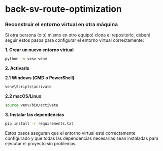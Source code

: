 # back-sv-route-optimization

### **Reconstruir el entorno virtual en otra máquina**

Si otra persona (o tú mismo en otro equipo) clona el repositorio, deberá seguir estos pasos para configurar el entorno virtual correctamente:

**1. Crear un nuevo entorno virtual**  
```bash
python -m venv venv
```

**2. Activarlo**

  **2.1 Windows (CMD o PowerShell)**  
```bash
venv\Scripts\activate
```
  **2.2 macOS/Linux**  
```bash
source venv/bin/activate
```

**3. Instalar las dependencias**  
```bash
pip install -r requirements.txt
```

Estos pasos aseguran que el entorno virtual esté correctamente configurado y que todas las dependencias necesarias sean instaladas para ejecutar el proyecto sin problemas.

